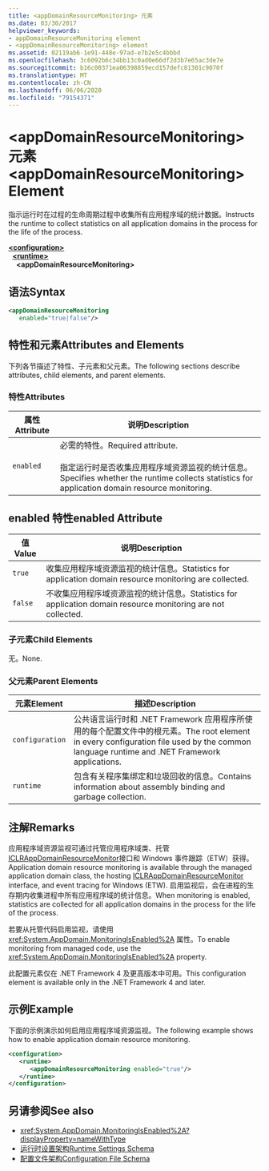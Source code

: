 ```yaml
---
title: <appDomainResourceMonitoring> 元素
ms.date: 03/30/2017
helpviewer_keywords:
- appDomainResourceMonitoring element
- <appDomainResourceMonitoring> element
ms.assetid: 02119ab6-1e91-448e-97ad-e7b2e5c4bbbd
ms.openlocfilehash: 3c6092b6c34bb13c0ad0e66df2d3b7e65ac3de7e
ms.sourcegitcommit: b16c00371ea06398859ecd157defc81301c9070f
ms.translationtype: MT
ms.contentlocale: zh-CN
ms.lasthandoff: 06/06/2020
ms.locfileid: "79154371"
---
```

# <a name="appdomainresourcemonitoring-element"></a><span data-ttu-id="ec15d-102">\<appDomainResourceMonitoring> 元素</span><span class="sxs-lookup"><span data-stu-id="ec15d-102">\<appDomainResourceMonitoring> Element</span></span>
<span data-ttu-id="ec15d-103">指示运行时在过程的生命周期过程中收集所有应用程序域的统计数据。</span><span class="sxs-lookup"><span data-stu-id="ec15d-103">Instructs the runtime to collect statistics on all application domains in the process for the life of the process.</span></span>  
  
[**\<configuration>**](../configuration-element.md)\
&nbsp;&nbsp;[**\<runtime>**](runtime-element.md)\
&nbsp;&nbsp;&nbsp;&nbsp;**\<appDomainResourceMonitoring>**  
  
## <a name="syntax"></a><span data-ttu-id="ec15d-104">语法</span><span class="sxs-lookup"><span data-stu-id="ec15d-104">Syntax</span></span>  
  
```xml  
<appDomainResourceMonitoring
   enabled="true|false"/>  
```  
  
## <a name="attributes-and-elements"></a><span data-ttu-id="ec15d-105">特性和元素</span><span class="sxs-lookup"><span data-stu-id="ec15d-105">Attributes and Elements</span></span>  
 <span data-ttu-id="ec15d-106">下列各节描述了特性、子元素和父元素。</span><span class="sxs-lookup"><span data-stu-id="ec15d-106">The following sections describe attributes, child elements, and parent elements.</span></span>  
  
### <a name="attributes"></a><span data-ttu-id="ec15d-107">特性</span><span class="sxs-lookup"><span data-stu-id="ec15d-107">Attributes</span></span>  
  
|<span data-ttu-id="ec15d-108">属性</span><span class="sxs-lookup"><span data-stu-id="ec15d-108">Attribute</span></span>|<span data-ttu-id="ec15d-109">说明</span><span class="sxs-lookup"><span data-stu-id="ec15d-109">Description</span></span>|  
|---------------|-----------------|  
|`enabled`|<span data-ttu-id="ec15d-110">必需的特性。</span><span class="sxs-lookup"><span data-stu-id="ec15d-110">Required attribute.</span></span><br /><br /> <span data-ttu-id="ec15d-111">指定运行时是否收集应用程序域资源监视的统计信息。</span><span class="sxs-lookup"><span data-stu-id="ec15d-111">Specifies whether the runtime collects statistics for application domain resource monitoring.</span></span>|  
  
## <a name="enabled-attribute"></a><span data-ttu-id="ec15d-112">enabled 特性</span><span class="sxs-lookup"><span data-stu-id="ec15d-112">enabled Attribute</span></span>  
  
|<span data-ttu-id="ec15d-113">值</span><span class="sxs-lookup"><span data-stu-id="ec15d-113">Value</span></span>|<span data-ttu-id="ec15d-114">说明</span><span class="sxs-lookup"><span data-stu-id="ec15d-114">Description</span></span>|  
|-----------|-----------------|  
|`true`|<span data-ttu-id="ec15d-115">收集应用程序域资源监视的统计信息。</span><span class="sxs-lookup"><span data-stu-id="ec15d-115">Statistics for application domain resource monitoring are collected.</span></span>|  
|`false`|<span data-ttu-id="ec15d-116">不收集应用程序域资源监视的统计信息。</span><span class="sxs-lookup"><span data-stu-id="ec15d-116">Statistics for application domain resource monitoring are not collected.</span></span>|  
  
### <a name="child-elements"></a><span data-ttu-id="ec15d-117">子元素</span><span class="sxs-lookup"><span data-stu-id="ec15d-117">Child Elements</span></span>  
 <span data-ttu-id="ec15d-118">无。</span><span class="sxs-lookup"><span data-stu-id="ec15d-118">None.</span></span>  
  
### <a name="parent-elements"></a><span data-ttu-id="ec15d-119">父元素</span><span class="sxs-lookup"><span data-stu-id="ec15d-119">Parent Elements</span></span>  
  
|<span data-ttu-id="ec15d-120">元素</span><span class="sxs-lookup"><span data-stu-id="ec15d-120">Element</span></span>|<span data-ttu-id="ec15d-121">描述</span><span class="sxs-lookup"><span data-stu-id="ec15d-121">Description</span></span>|  
|-------------|-----------------|  
|`configuration`|<span data-ttu-id="ec15d-122">公共语言运行时和 .NET Framework 应用程序所使用的每个配置文件中的根元素。</span><span class="sxs-lookup"><span data-stu-id="ec15d-122">The root element in every configuration file used by the common language runtime and .NET Framework applications.</span></span>|  
|`runtime`|<span data-ttu-id="ec15d-123">包含有关程序集绑定和垃圾回收的信息。</span><span class="sxs-lookup"><span data-stu-id="ec15d-123">Contains information about assembly binding and garbage collection.</span></span>|  
  
## <a name="remarks"></a><span data-ttu-id="ec15d-124">注解</span><span class="sxs-lookup"><span data-stu-id="ec15d-124">Remarks</span></span>  
 <span data-ttu-id="ec15d-125">应用程序域资源监视可通过托管应用程序域类、托管[ICLRAppDomainResourceMonitor](../../../unmanaged-api/hosting/iclrappdomainresourcemonitor-interface.md)接口和 Windows 事件跟踪（ETW）获得。</span><span class="sxs-lookup"><span data-stu-id="ec15d-125">Application domain resource monitoring is available through the managed application domain class, the hosting [ICLRAppDomainResourceMonitor](../../../unmanaged-api/hosting/iclrappdomainresourcemonitor-interface.md) interface, and event tracing for Windows (ETW).</span></span> <span data-ttu-id="ec15d-126">启用监视后，会在进程的生存期内收集进程中所有应用程序域的统计信息。</span><span class="sxs-lookup"><span data-stu-id="ec15d-126">When monitoring is enabled, statistics are collected for all application domains in the process for the life of the process.</span></span>  
  
 <span data-ttu-id="ec15d-127">若要从托管代码启用监视，请使用 <xref:System.AppDomain.MonitoringIsEnabled%2A> 属性。</span><span class="sxs-lookup"><span data-stu-id="ec15d-127">To enable monitoring from managed code, use the <xref:System.AppDomain.MonitoringIsEnabled%2A> property.</span></span>  
  
 <span data-ttu-id="ec15d-128">此配置元素仅在 .NET Framework 4 及更高版本中可用。</span><span class="sxs-lookup"><span data-stu-id="ec15d-128">This configuration element is available only in the .NET Framework 4 and later.</span></span>  
  
## <a name="example"></a><span data-ttu-id="ec15d-129">示例</span><span class="sxs-lookup"><span data-stu-id="ec15d-129">Example</span></span>  
 <span data-ttu-id="ec15d-130">下面的示例演示如何启用应用程序域资源监视。</span><span class="sxs-lookup"><span data-stu-id="ec15d-130">The following example shows how to enable application domain resource monitoring.</span></span>  
  
```xml  
<configuration>  
   <runtime>  
      <appDomainResourceMonitoring enabled="true"/>  
   </runtime>  
</configuration>  
```  
  
## <a name="see-also"></a><span data-ttu-id="ec15d-131">另请参阅</span><span class="sxs-lookup"><span data-stu-id="ec15d-131">See also</span></span>

- <xref:System.AppDomain.MonitoringIsEnabled%2A?displayProperty=nameWithType>
- [<span data-ttu-id="ec15d-132">运行时设置架构</span><span class="sxs-lookup"><span data-stu-id="ec15d-132">Runtime Settings Schema</span></span>](index.md)
- [<span data-ttu-id="ec15d-133">配置文件架构</span><span class="sxs-lookup"><span data-stu-id="ec15d-133">Configuration File Schema</span></span>](../index.md)
